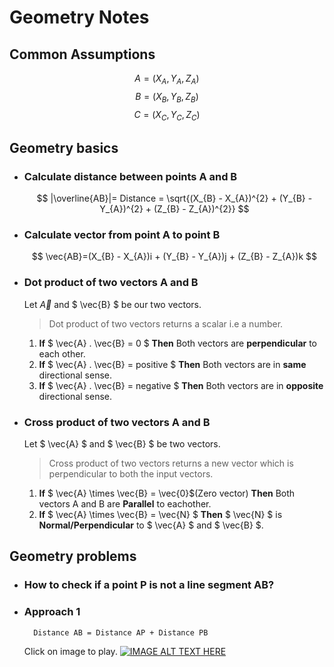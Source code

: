 # Geometry Notes

## Common Assumptions

$$A = (X_{A} , Y_{A}, Z_{A})$$
$$ B = (X_{B} , Y_{B}, Z_{B}) $$
$$ C = (X_{C} , Y_{C}, Z_{C}) $$

## Geometry basics

* ### Calculate distance between points A and B

    $$
        |\overline{AB}|= Distance = \sqrt{(X_{B} - X_{A})^{2} + (Y_{B} - Y_{A})^{2} + (Z_{B} - Z_{A})^{2}}
    $$

* ### Calculate vector from point A to point B

    $$
        \vec{AB}=(X_{B} - X_{A})i + (Y_{B} - Y_{A})j + (Z_{B} - Z_{A})k
    $$

* ### Dot product of two vectors A and B

    Let $`\vec{A}`$ and $ \vec{B} $ be our two vectors.

    >Dot product of two vectors returns a scalar i.e a number.

    1. **If** $ \vec{A} . \vec{B} = 0 $ **Then** Both vectors are **perpendicular** to each other.
    2. **If** $ \vec{A} . \vec{B} = positive $ **Then** Both vectors are in **same** directional sense.
    3. **If** $ \vec{A} . \vec{B} = negative $ **Then** Both vectors are in **opposite** directional sense.

* ### Cross product of two vectors A and B

    Let $ \vec{A} $ and $ \vec{B} $ be two vectors.
    >Cross product of two vectors returns a new vector which is perpendicular to both the input vectors.

    1. **If** $ \vec{A} \times \vec{B} = \vec{0}$(Zero vector)  **Then** Both vectors A and B are **Parallel** to eachother.
    2. **If** $ \vec{A} \times \vec{B} = \vec{N} $ **Then** $ \vec{N} $ is **Normal/Perpendicular** to $ \vec{A} $ and $ \vec{B} $.

## Geometry problems

* ### How to check if a point P is not a line segment AB?

* ### Approach 1

        Distance AB = Distance AP + Distance PB

    Click on image to play.
    [![IMAGE ALT TEXT HERE](https://i.ytimg.com/vi/rOoPLrGnizY/hq720.jpg?sqp=-oaymwEcCNAFEJQDSFXyq4qpAw4IARUAAIhCGAFwAcABBg==&rs=AOn4CLDb8G9QaPU-PGW3uGSBAyMNeHxnQw)](https://youtu.be/rOoPLrGnizY?si=pi2m3fnxqjqahNw5&t=74)

